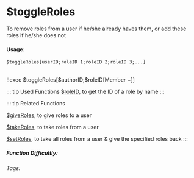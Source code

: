 # $toggleRoles
To remove roles from a user if he/she already haves them, or add these roles if he/she does not

#### Usage: 
`$toggleRoles[userID;roleID 1;roleID 2;roleID 3;...]`


<br/>
<discord-messages>
	<discord-message :bot="false" role-color="#ffcc9a" author="Member">
		!!exec $toggleRoles[$authorID;$roleID[Member +]]
	</discord-message>
</discord-messages>

::: tip Used Functions
[$roleID](../Role/roleID.md), to get the ID of a role by name
:::

::: tip Related Functions

[$giveRoles](../Role/giveRoles.md), to give roles to a user

[$takeRoles](../Role/takeRoles.md), to take roles from a user

[$setRoles](../Role/setRoles.md), to take all roles from a user & give the specified roles back
:::

##### Function Difficultly: <Badge type="warning" text="Medium" vertical="middle" /> 
###### Tags: <Badge type="tip" text="Toggle roles" vertical="middle" /> <Badge type="tip" text="Give Roles" vertical="middle" /> <Badge type="tip" text="Take Roles" vertical="middle" /> <Badge type="tip" text="Member" vertical="middle" /> <Badge type="tip" text="role" vertical="middle" />